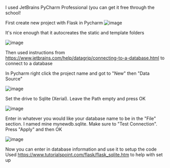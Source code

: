 I used JetBrains PyCharm Professional (you can get it free through the school!

First create new project with Flask in Pycharm
![image](https://user-images.githubusercontent.com/25357294/31461087-03590d52-ae8e-11e7-8973-638e25ffd401.png)

It's nice enough that it autocreates the static and template folders

![image](https://user-images.githubusercontent.com/25357294/31461205-6a715e86-ae8e-11e7-86db-11a524ca0099.png)

Then used instructions from https://www.jetbrains.com/help/datagrip/connecting-to-a-database.html to connect to a database

In Pycharm right click the project name and got to "New" then "Data Source"

![image](https://user-images.githubusercontent.com/25357294/31461259-a13b6f4c-ae8e-11e7-8f52-ec1091067d76.png)

Set the drive to Sqlite (Xerial). Leave the Path empty and press OK

![image](https://user-images.githubusercontent.com/25357294/31461306-c3ecaeac-ae8e-11e7-9142-caa31d17d9f1.png)

Enter in whatever you would like your database name to be in the "File" section. I named mine mynewdb.sqlite.
Make sure to "Test Connection". Press "Apply" and then OK

![image](https://user-images.githubusercontent.com/25357294/31461379-f960319e-ae8e-11e7-8d39-98604ce4f85f.png)

Now you can enter in database information and use it to setup the code
Used https://www.tutorialspoint.com/flask/flask_sqlite.htm to help with set up
